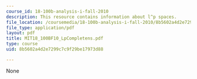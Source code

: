 ```yaml
---
course_id: 18-100b-analysis-i-fall-2010
description: This resource contains information about l^p spaces.
file_location: /coursemedia/18-100b-analysis-i-fall-2010/8b5602a4d2e7299c7c9f29be17973d88_MIT18_100BF10_LpCompletens.pdf
file_type: application/pdf
layout: pdf
title: MIT18_100BF10_LpCompletens.pdf
type: course
uid: 8b5602a4d2e7299c7c9f29be17973d88

---
```

None